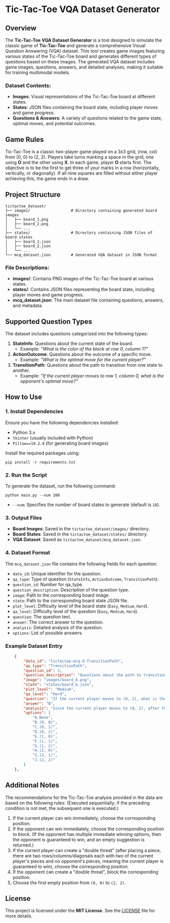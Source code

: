 # Tic-Tac-Toe VQA Dataset Generator

## Overview

The **Tic-Tac-Toe VQA Dataset Generator** is a tool designed to simulate the classic game of **Tic-Tac-Toe** and generate a comprehensive Visual Question Answering (VQA) dataset. This tool creates game images featuring various states of the Tic-Tac-Toe board and generates different types of questions based on these images. The generated VQA dataset includes game images, questions, answers, and detailed analyses, making it suitable for training multimodal models.

### Dataset Contents:

- **Images**: Visual representations of the Tic-Tac-Toe board at different states.
- **States**: JSON files containing the board state, including player moves and game progress.
- **Questions & Answers**: A variety of questions related to the game state, optimal moves, and potential outcomes.

## Game Rules

Tic-Tac-Toe is a classic two-player game played on a 3x3 grid, (row, col) from (0, 0) to (2, 2). Players take turns marking a space in the grid, one using **O** and the other using **X**. In each game, player **O** starts first. The objective is to be the first to get three of your marks in a row (horizontally, vertically, or diagonally). If all nine squares are filled without either player achieving this, the game ends in a draw.

## Project Structure

```
tictactoe_dataset/
├── images/                  # Directory containing generated board images
│   ├── board_1.png
│   ├── board_2.png
│   └── ...
├── states/                  # Directory containing JSON files of board states
│   ├── board_1.json
│   ├── board_2.json
│   └── ...
└── mcq_dataset.json         # Generated VQA dataset in JSON format
```

### File Descriptions:

- **images/**: Contains PNG images of the Tic-Tac-Toe board at various states.
- **states/**: Contains JSON files representing the board state, including player moves and game progress.
- **mcq_dataset.json**: The main dataset file containing questions, answers, and metadata.

## Supported Question Types

The dataset includes questions categorized into the following types:

1. **StateInfo**: Questions about the current state of the board.
   - Example: *"What is the color of the block at row 0, column 1?"*
2. **ActionOutcome**: Questions about the outcome of a specific move.
   - Example: *"What is the optimal move for the current player?"*
3. **TransitionPath**: Questions about the path to transition from one state to another.
   - Example: *"If the current player moves to row 1, column 0, what is the opponent's optimal move?"*

## How to Use

### 1. Install Dependencies

Ensure you have the following dependencies installed:

- Python 3.x
- `tkinter` (usually included with Python)
- `Pillow==10.2.0` (for generating board images)

Install the required packages using:

```
pip install -r requirements.txt
```

### 2. Run the Script

To generate the dataset, run the following command:

```
python main.py --num 100
```

- `--num`: Specifies the number of board states to generate (default is `10`).

### 3. Output Files

- **Board Images**: Saved in the `tictactoe_dataset/images/` directory.
- **Board States**: Saved in the `tictactoe_dataset/states/` directory.
- **VQA Dataset**: Saved as `tictactoe_dataset/mcq_dataset.json`.

### 4. Dataset Format

The `mcq_dataset.json` file contains the following fields for each question:

- `data_id`: Unique identifier for the question.
- `qa_type`: Type of question (`StateInfo`, `ActionOutcome`, `TransitionPath`).
- `question_id`: Number for qa_type.
- `question_description`: Description of the question type.
- `image`: Path to the corresponding board image.
- `state`: Path to the corresponding board state JSON file.
- `plot_level`: Difficulty level of the board state (`Easy`, `Medium`, `Hard`).
- `qa_level`: Difficulty level of the question (`Easy`, `Medium`, `Hard`).
- `question`: The question text.
- `answer`: The correct answer to the question.
- `analysis`: Detailed analysis of the question.
- `options`: List of possible answers.

### Example Dataset Entry

```json
    {
        "data_id": "tictactoe-mcq-6-TransitionPath",
        "qa_type": "TransitionPath",
        "question_id": 3,
        "question_description": "Questions about the path to transition from one state to another.",
        "image": "images/board_6.png",
        "state": "states/board_6.json",
        "plot_level": "Medium",
        "qa_level": "Hard",
        "question": "If the current player moves to (0, 2), what is the opponent's optimal move?",
        "answer": "B",
        "analysis": "Since the current player moves to (0, 2), after that, Current player is X, opponent is O. Must block opponent O's potential double threat on Row 0 and Column 0.",
        "options": [
            "A.None",
            "B.(0, 0)",
            "C.(0, 1)",
            "D.(0, 2)",
            "E.(1, 0)",
            "F.(1, 1)",
            "G.(1, 2)",
            "H.(2, 0)",
            "I.(2, 1)",
            "J.(2, 2)"
        ]
    },
```

## Additional Notes

The recommendations for the Tic-Tac-Toe analysis provided in the data are based on the following rules:
(Executed sequentially; if the preceding condition is not met, the subsequent one is executed.)

1. If the current player can win immediately, choose the corresponding position.
2. If the opponent can win immediately, choose the corresponding position to block. (If the opponent has multiple immediate winning options, then the opponent is guaranteed to win, and an empty suggestion is returned.)
3. If the current player can create a "double threat" (after placing a piece, there are two rows/columns/diagonals each with two of the current player's pieces and no opponent's pieces, meaning the current player is guaranteed to win), choose the corresponding position.
4. If the opponent can create a "double threat", block the corresponding position.
5. Choose the first empty position from `(0, 0)` to `(2, 2)`.

## License

This project is licensed under the **MIT License**. See the [LICENSE](https://chat.deepseek.com/a/chat/s/LICENSE) file for more details.


